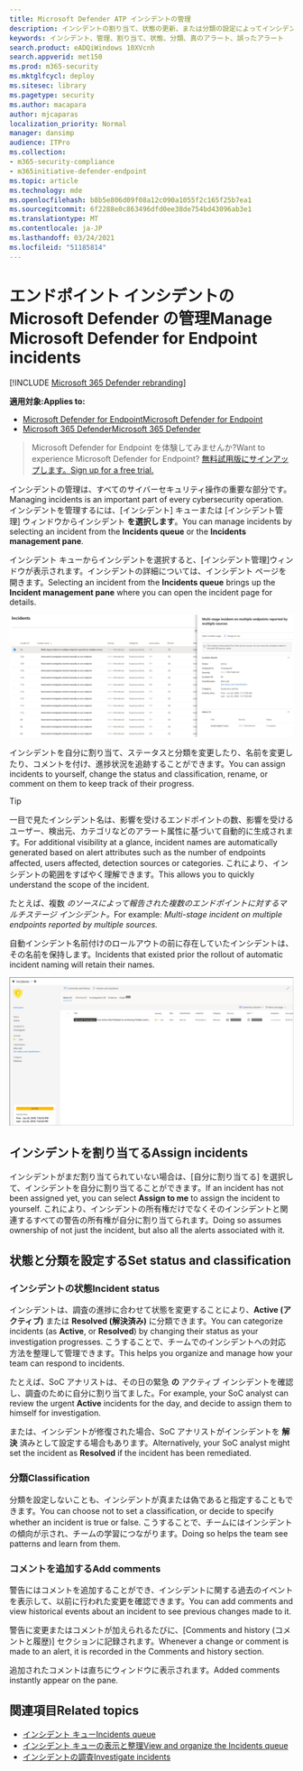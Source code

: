 ```yaml
---
title: Microsoft Defender ATP インシデントの管理
description: インシデントの割り当て、状態の更新、または分類の設定によってインシデントを管理します。
keywords: インシデント、管理、割り当て、状態、分類、真のアラート、誤ったアラート
search.product: eADQiWindows 10XVcnh
search.appverid: met150
ms.prod: m365-security
ms.mktglfcycl: deploy
ms.sitesec: library
ms.pagetype: security
ms.author: macapara
author: mjcaparas
localization_priority: Normal
manager: dansimp
audience: ITPro
ms.collection:
- m365-security-compliance
- m365initiative-defender-endpoint
ms.topic: article
ms.technology: mde
ms.openlocfilehash: b8b5e806d09f08a12c090a1055f2c165f25b7ea1
ms.sourcegitcommit: 6f2288e0c863496dfd0ee38de754bd43096ab3e1
ms.translationtype: MT
ms.contentlocale: ja-JP
ms.lasthandoff: 03/24/2021
ms.locfileid: "51185814"
---
```

# <a name="manage-microsoft-defender-for-endpoint-incidents"></a><span data-ttu-id="f8bdb-104">エンドポイント インシデントの Microsoft Defender の管理</span><span class="sxs-lookup"><span data-stu-id="f8bdb-104">Manage Microsoft Defender for Endpoint incidents</span></span>

[!INCLUDE [Microsoft 365 Defender rebranding](../../includes/microsoft-defender.md)]


<span data-ttu-id="f8bdb-105">**適用対象:**</span><span class="sxs-lookup"><span data-stu-id="f8bdb-105">**Applies to:**</span></span>
- [<span data-ttu-id="f8bdb-106">Microsoft Defender for Endpoint</span><span class="sxs-lookup"><span data-stu-id="f8bdb-106">Microsoft Defender for Endpoint</span></span>](https://go.microsoft.com/fwlink/p/?linkid=2154037)
- [<span data-ttu-id="f8bdb-107">Microsoft 365 Defender</span><span class="sxs-lookup"><span data-stu-id="f8bdb-107">Microsoft 365 Defender</span></span>](https://go.microsoft.com/fwlink/?linkid=2118804)

> <span data-ttu-id="f8bdb-108">Microsoft Defender for Endpoint を体験してみませんか?</span><span class="sxs-lookup"><span data-stu-id="f8bdb-108">Want to experience Microsoft Defender for Endpoint?</span></span> [<span data-ttu-id="f8bdb-109">無料試用版にサインアップします。</span><span class="sxs-lookup"><span data-stu-id="f8bdb-109">Sign up for a free trial.</span></span>](https://www.microsoft.com/microsoft-365/windows/microsoft-defender-atp?ocid=docs-wdatp-exposedapis-abovefoldlink)

<span data-ttu-id="f8bdb-110">インシデントの管理は、すべてのサイバーセキュリティ操作の重要な部分です。</span><span class="sxs-lookup"><span data-stu-id="f8bdb-110">Managing incidents is an important part of every cybersecurity operation.</span></span> <span data-ttu-id="f8bdb-111">インシデントを管理するには、[インシデント] キューまたは [インシデント管理] ウィンドウからインシデント **を選択します**。</span><span class="sxs-lookup"><span data-stu-id="f8bdb-111">You can manage incidents by selecting an incident from the **Incidents queue** or the **Incidents management pane**.</span></span> 


<span data-ttu-id="f8bdb-112">インシデント キューからインシデントを選択すると、[インシデント管理]ウィンドウが表示されます。インシデントの詳細については、インシデント ページを開きます。</span><span class="sxs-lookup"><span data-stu-id="f8bdb-112">Selecting an incident from the **Incidents queue** brings up the **Incident management pane** where you can open the incident page for details.</span></span>


![インシデント管理ウィンドウのイメージ](images/atp-incidents-mgt-pane-updated.png)

<span data-ttu-id="f8bdb-114">インシデントを自分に割り当て、ステータスと分類を変更したり、名前を変更したり、コメントを付け、進捗状況を追跡することができます。</span><span class="sxs-lookup"><span data-stu-id="f8bdb-114">You can assign incidents to yourself, change the status and classification, rename, or comment on them to keep track of their progress.</span></span>

> [!TIP]
> <span data-ttu-id="f8bdb-115">一目で見たインシデント名は、影響を受けるエンドポイントの数、影響を受けるユーザー、検出元、カテゴリなどのアラート属性に基づいて自動的に生成されます。</span><span class="sxs-lookup"><span data-stu-id="f8bdb-115">For additional visibility at a glance, incident names are automatically generated based on alert attributes such as the number of endpoints affected, users affected, detection sources or categories.</span></span> <span data-ttu-id="f8bdb-116">これにより、インシデントの範囲をすばやく理解できます。</span><span class="sxs-lookup"><span data-stu-id="f8bdb-116">This allows you to quickly understand the scope of the incident.</span></span>
>
> <span data-ttu-id="f8bdb-117">たとえば、複数 *のソースによって報告された複数のエンドポイントに対するマルチステージ インシデント。*</span><span class="sxs-lookup"><span data-stu-id="f8bdb-117">For example: *Multi-stage incident on multiple endpoints reported by multiple sources.*</span></span>
>
> <span data-ttu-id="f8bdb-118">自動インシデント名前付けのロールアウトの前に存在していたインシデントは、その名前を保持します。</span><span class="sxs-lookup"><span data-stu-id="f8bdb-118">Incidents that existed prior the rollout of automatic incident naming will retain their names.</span></span>
>


![インシデントの詳細ページの画像](images/atp-incident-details-updated.png)

## <a name="assign-incidents"></a><span data-ttu-id="f8bdb-120">インシデントを割り当てる</span><span class="sxs-lookup"><span data-stu-id="f8bdb-120">Assign incidents</span></span>
<span data-ttu-id="f8bdb-121">インシデントがまだ割り当てられていない場合は、[自分に割り当てる] を選択して、インシデントを自分に割り当てることができます。</span><span class="sxs-lookup"><span data-stu-id="f8bdb-121">If an incident has not been assigned yet, you can select **Assign to me** to assign the incident to yourself.</span></span> <span data-ttu-id="f8bdb-122">これにより、インシデントの所有権だけでなくそのインシデントと関連するすべての警告の所有権が自分に割り当てられます。</span><span class="sxs-lookup"><span data-stu-id="f8bdb-122">Doing so assumes ownership of not just the incident, but also all the alerts associated with it.</span></span>

## <a name="set-status-and-classification"></a><span data-ttu-id="f8bdb-123">状態と分類を設定する</span><span class="sxs-lookup"><span data-stu-id="f8bdb-123">Set status and classification</span></span>
### <a name="incident-status"></a><span data-ttu-id="f8bdb-124">インシデントの状態</span><span class="sxs-lookup"><span data-stu-id="f8bdb-124">Incident status</span></span>
<span data-ttu-id="f8bdb-125">インシデントは、調査の進捗に合わせて状態を変更することにより、**Active (アクティブ)** または **Resolved (解決済み)** に分類できます。</span><span class="sxs-lookup"><span data-stu-id="f8bdb-125">You can categorize incidents (as **Active**, or **Resolved**) by changing their status as your investigation progresses.</span></span> <span data-ttu-id="f8bdb-126">こうすることで、チームでのインシデントへの対応方法を整理して管理できます。</span><span class="sxs-lookup"><span data-stu-id="f8bdb-126">This helps you organize and manage how your team can respond to incidents.</span></span>

<span data-ttu-id="f8bdb-127">たとえば、SoC アナリストは、その日の緊急 **の** アクティブ インシデントを確認し、調査のために自分に割り当てました。</span><span class="sxs-lookup"><span data-stu-id="f8bdb-127">For example, your SoC analyst can review the urgent **Active** incidents for the day, and decide to assign them to himself for investigation.</span></span>

<span data-ttu-id="f8bdb-128">または、インシデントが修復された場合、SoC アナリストがインシデントを **解決** 済みとして設定する場合もあります。</span><span class="sxs-lookup"><span data-stu-id="f8bdb-128">Alternatively, your SoC analyst might set the incident as **Resolved** if the incident has been remediated.</span></span> 

### <a name="classification"></a><span data-ttu-id="f8bdb-129">分類</span><span class="sxs-lookup"><span data-stu-id="f8bdb-129">Classification</span></span>
<span data-ttu-id="f8bdb-130">分類を設定しないことも、インシデントが真または偽であると指定することもできます。</span><span class="sxs-lookup"><span data-stu-id="f8bdb-130">You can choose not to set a classification, or decide to specify whether an incident is true or false.</span></span> <span data-ttu-id="f8bdb-131">こうすることで、チームにはインシデントの傾向が示され、チームの学習につながります。</span><span class="sxs-lookup"><span data-stu-id="f8bdb-131">Doing so helps the team see patterns and learn from them.</span></span>

### <a name="add-comments"></a><span data-ttu-id="f8bdb-132">コメントを追加する</span><span class="sxs-lookup"><span data-stu-id="f8bdb-132">Add comments</span></span>
<span data-ttu-id="f8bdb-133">警告にはコメントを追加することができ、インシデントに関する過去のイベントを表示して、以前に行われた変更を確認できます。</span><span class="sxs-lookup"><span data-stu-id="f8bdb-133">You can add comments and view historical events about an incident to see previous changes made to it.</span></span>

<span data-ttu-id="f8bdb-134">警告に変更またはコメントが加えられるたびに、[Comments and history (コメントと履歴)] セクションに記録されます。</span><span class="sxs-lookup"><span data-stu-id="f8bdb-134">Whenever a change or comment is made to an alert, it is recorded in the Comments and history section.</span></span>

<span data-ttu-id="f8bdb-135">追加されたコメントは直ちにウィンドウに表示されます。</span><span class="sxs-lookup"><span data-stu-id="f8bdb-135">Added comments instantly appear on the pane.</span></span>



## <a name="related-topics"></a><span data-ttu-id="f8bdb-136">関連項目</span><span class="sxs-lookup"><span data-stu-id="f8bdb-136">Related topics</span></span>
- [<span data-ttu-id="f8bdb-137">インシデント キュー</span><span class="sxs-lookup"><span data-stu-id="f8bdb-137">Incidents queue</span></span>](https://docs.microsoft.com/microsoft-365/security/defender-endpoint/view-incidents-queue)
- [<span data-ttu-id="f8bdb-138">インシデント キューの表示と整理</span><span class="sxs-lookup"><span data-stu-id="f8bdb-138">View and organize the Incidents queue</span></span>](view-incidents-queue.md)
- [<span data-ttu-id="f8bdb-139">インシデントの調査</span><span class="sxs-lookup"><span data-stu-id="f8bdb-139">Investigate incidents</span></span>](investigate-incidents.md)
